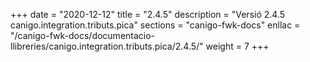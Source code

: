 +++
date        = "2020-12-12"
title       = "2.4.5"
description = "Versió 2.4.5 canigo.integration.tributs.pica"
sections    = "canigo-fwk-docs"
enllac		= "/canigo-fwk-docs/documentacio-llibreries/canigo.integration.tributs.pica/2.4.5/"
weight		= 7
+++
